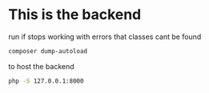# This is the backend

run if stops working with errors that classes cant be found
```zsh
composer dump-autoload 
```
to host the backend
```zsh
php -S 127.0.0.1:8000
```